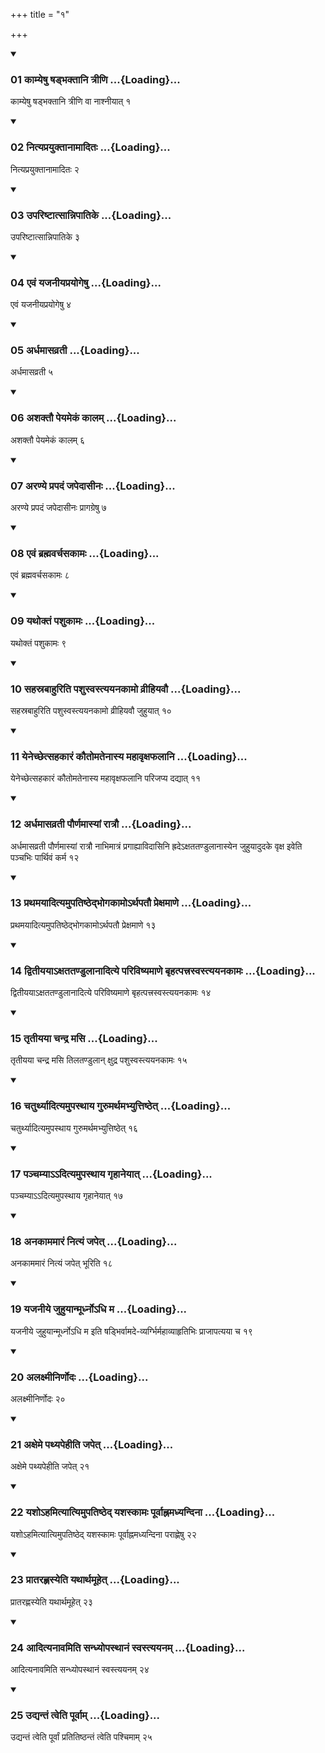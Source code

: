 +++
title = "१"

+++

<div class="js_include" includetitle="true" newlevelforh1="3" unfilled="" url="/vedAH_sAma/kauthumam/sUtram/drAhyAyaNaH/khAdira-gRhyam/vishvAsa-prastutiH/4/1/01_kAmyeShu_ShaDbhaktAni_trINi.md">
<details open><summary><h3>01 काम्येषु षड्भक्तानि त्रीणि ...{Loading}...</h3></summary>

काम्येषु षड्भक्तानि त्रीणि वा नाश्नीयात् १
</details>
</div>

<div class="js_include collapsed" newlevelforh1="4" title="Oldenberg" url="/vedAH_sAma/kauthumam/sUtram/drAhyAyaNaH/khAdira-gRhyam/sarvASh_TIkAH/4/1/01_kAmyeShu_ShaDbhaktAni_trINi.md"> </div>

<div class="js_include" includetitle="true" newlevelforh1="3" unfilled="" url="/vedAH_sAma/kauthumam/sUtram/drAhyAyaNaH/khAdira-gRhyam/vishvAsa-prastutiH/4/1/02_nityaprayuktAnAmAditaH.md">
<details open><summary><h3>02 नित्यप्रयुक्तानामादितः ...{Loading}...</h3></summary>

नित्यप्रयुक्तानामादितः २
</details>
</div>

<div class="js_include collapsed" newlevelforh1="4" title="Oldenberg" url="/vedAH_sAma/kauthumam/sUtram/drAhyAyaNaH/khAdira-gRhyam/sarvASh_TIkAH/4/1/02_nityaprayuktAnAmAditaH.md"> </div>

<div class="js_include" includetitle="true" newlevelforh1="3" unfilled="" url="/vedAH_sAma/kauthumam/sUtram/drAhyAyaNaH/khAdira-gRhyam/vishvAsa-prastutiH/4/1/03_upariShTAtsAnnipAtike.md">
<details open><summary><h3>03 उपरिष्टात्सान्निपातिके ...{Loading}...</h3></summary>

उपरिष्टात्सान्निपातिके ३
</details>
</div>

<div class="js_include collapsed" newlevelforh1="4" title="Oldenberg" url="/vedAH_sAma/kauthumam/sUtram/drAhyAyaNaH/khAdira-gRhyam/sarvASh_TIkAH/4/1/03_upariShTAtsAnnipAtike.md"> </div>

<div class="js_include" includetitle="true" newlevelforh1="3" unfilled="" url="/vedAH_sAma/kauthumam/sUtram/drAhyAyaNaH/khAdira-gRhyam/vishvAsa-prastutiH/4/1/04_evaM_yajanIyaprayogeShu.md">
<details open><summary><h3>04 एवं यजनीयप्रयोगेषु ...{Loading}...</h3></summary>

एवं यजनीयप्रयोगेषु ४
</details>
</div>

<div class="js_include collapsed" newlevelforh1="4" title="Oldenberg" url="/vedAH_sAma/kauthumam/sUtram/drAhyAyaNaH/khAdira-gRhyam/sarvASh_TIkAH/4/1/04_evaM_yajanIyaprayogeShu.md"> </div>

<div class="js_include" includetitle="true" newlevelforh1="3" unfilled="" url="/vedAH_sAma/kauthumam/sUtram/drAhyAyaNaH/khAdira-gRhyam/vishvAsa-prastutiH/4/1/05_ardhamAsavratI.md">
<details open><summary><h3>05 अर्धमासव्रती ...{Loading}...</h3></summary>

अर्धमासव्रती ५
</details>
</div>

<div class="js_include collapsed" newlevelforh1="4" title="Oldenberg" url="/vedAH_sAma/kauthumam/sUtram/drAhyAyaNaH/khAdira-gRhyam/sarvASh_TIkAH/4/1/05_ardhamAsavratI.md"> </div>

<div class="js_include" includetitle="true" newlevelforh1="3" unfilled="" url="/vedAH_sAma/kauthumam/sUtram/drAhyAyaNaH/khAdira-gRhyam/vishvAsa-prastutiH/4/1/06_ashaktau_peyamekaM_kAlam.md">
<details open><summary><h3>06 अशक्तौ पेयमेकं कालम् ...{Loading}...</h3></summary>

अशक्तौ पेयमेकं कालम् ६
</details>
</div>

<div class="js_include collapsed" newlevelforh1="4" title="Oldenberg" url="/vedAH_sAma/kauthumam/sUtram/drAhyAyaNaH/khAdira-gRhyam/sarvASh_TIkAH/4/1/06_ashaktau_peyamekaM_kAlam.md"> </div>

<div class="js_include" includetitle="true" newlevelforh1="3" unfilled="" url="/vedAH_sAma/kauthumam/sUtram/drAhyAyaNaH/khAdira-gRhyam/vishvAsa-prastutiH/4/1/07_araNye_prapadaM_japedAsInaH.md">
<details open><summary><h3>07 अरण्ये प्रपदं जपेदासीनः ...{Loading}...</h3></summary>

अरण्ये प्रपदं जपेदासीनः प्रागग्रेषु ७
</details>
</div>

<div class="js_include collapsed" newlevelforh1="4" title="Oldenberg" url="/vedAH_sAma/kauthumam/sUtram/drAhyAyaNaH/khAdira-gRhyam/sarvASh_TIkAH/4/1/07_araNye_prapadaM_japedAsInaH.md"> </div>

<div class="js_include" includetitle="true" newlevelforh1="3" unfilled="" url="/vedAH_sAma/kauthumam/sUtram/drAhyAyaNaH/khAdira-gRhyam/vishvAsa-prastutiH/4/1/08_evaM_brahmavarchasakAmaH.md">
<details open><summary><h3>08 एवं ब्रह्मवर्चसकामः ...{Loading}...</h3></summary>

एवं ब्रह्मवर्चसकामः ८
</details>
</div>

<div class="js_include collapsed" newlevelforh1="4" title="Oldenberg" url="/vedAH_sAma/kauthumam/sUtram/drAhyAyaNaH/khAdira-gRhyam/sarvASh_TIkAH/4/1/08_evaM_brahmavarchasakAmaH.md"> </div>

<div class="js_include" includetitle="true" newlevelforh1="3" unfilled="" url="/vedAH_sAma/kauthumam/sUtram/drAhyAyaNaH/khAdira-gRhyam/vishvAsa-prastutiH/4/1/09_yathoktaM_pashukAmaH.md">
<details open><summary><h3>09 यथोक्तं पशुकामः ...{Loading}...</h3></summary>

यथोक्तं पशुकामः ९
</details>
</div>

<div class="js_include collapsed" newlevelforh1="4" title="Oldenberg" url="/vedAH_sAma/kauthumam/sUtram/drAhyAyaNaH/khAdira-gRhyam/sarvASh_TIkAH/4/1/09_yathoktaM_pashukAmaH.md"> </div>

<div class="js_include" includetitle="true" newlevelforh1="3" unfilled="" url="/vedAH_sAma/kauthumam/sUtram/drAhyAyaNaH/khAdira-gRhyam/vishvAsa-prastutiH/4/1/10_sahasrabAhuriti_pashusvastyayanakAmo_vrIhiyavau.md">
<details open><summary><h3>10 सहस्रबाहुरिति पशुस्वस्त्ययनकामो व्रीहियवौ ...{Loading}...</h3></summary>

सहस्रबाहुरिति पशुस्वस्त्ययनकामो व्रीहियवौ जुहुयात् १०
</details>
</div>

<div class="js_include collapsed" newlevelforh1="4" title="Oldenberg" url="/vedAH_sAma/kauthumam/sUtram/drAhyAyaNaH/khAdira-gRhyam/sarvASh_TIkAH/4/1/10_sahasrabAhuriti_pashusvastyayanakAmo_vrIhiyavau.md"> </div>

<div class="js_include" includetitle="true" newlevelforh1="3" unfilled="" url="/vedAH_sAma/kauthumam/sUtram/drAhyAyaNaH/khAdira-gRhyam/vishvAsa-prastutiH/4/1/11_yenechChetsahakAraM_kautomatenAsya_mahAvRxaphal.md">
<details open><summary><h3>11 येनेच्छेत्सहकारं कौतोमतेनास्य महावृक्षफलानि ...{Loading}...</h3></summary>

येनेच्छेत्सहकारं कौतोमतेनास्य महावृक्षफलानि परिजप्य दद्यात् ११
</details>
</div>

<div class="js_include collapsed" newlevelforh1="4" title="Oldenberg" url="/vedAH_sAma/kauthumam/sUtram/drAhyAyaNaH/khAdira-gRhyam/sarvASh_TIkAH/4/1/11_yenechChetsahakAraM_kautomatenAsya_mahAvRxaphal.md"> </div>

<div class="js_include" includetitle="true" newlevelforh1="3" unfilled="" url="/vedAH_sAma/kauthumam/sUtram/drAhyAyaNaH/khAdira-gRhyam/vishvAsa-prastutiH/4/1/12_ardhamAsavratI_paurNamAsyAM_rAtrau.md">
<details open><summary><h3>12 अर्धमासव्रती पौर्णमास्यां रात्रौ ...{Loading}...</h3></summary>

अर्धमासव्रती पौर्णमास्यां रात्रौ नाभिमात्रं प्रगाह्याविदासिनि ह्रदेऽक्षततण्डुलानास्येन जुहुयादुदके वृक्ष इवेति पञ्चभिः पार्थिवं कर्म १२
</details>
</div>

<div class="js_include collapsed" newlevelforh1="4" title="Oldenberg" url="/vedAH_sAma/kauthumam/sUtram/drAhyAyaNaH/khAdira-gRhyam/sarvASh_TIkAH/4/1/12_ardhamAsavratI_paurNamAsyAM_rAtrau.md"> </div>

<div class="js_include" includetitle="true" newlevelforh1="3" unfilled="" url="/vedAH_sAma/kauthumam/sUtram/drAhyAyaNaH/khAdira-gRhyam/vishvAsa-prastutiH/4/1/13_prathamayAdityamupatiShThedbhogakAmo-rthapatau_.md">
<details open><summary><h3>13 प्रथमयादित्यमुपतिष्ठेद्भोगकामोऽर्थपतौ प्रेक्षमाणे ...{Loading}...</h3></summary>

प्रथमयादित्यमुपतिष्ठेद्भोगकामोऽर्थपतौ प्रेक्षमाणे १३
</details>
</div>

<div class="js_include collapsed" newlevelforh1="4" title="Oldenberg" url="/vedAH_sAma/kauthumam/sUtram/drAhyAyaNaH/khAdira-gRhyam/sarvASh_TIkAH/4/1/13_prathamayAdityamupatiShThedbhogakAmo-rthapatau_.md"> </div>

<div class="js_include" includetitle="true" newlevelforh1="3" unfilled="" url="/vedAH_sAma/kauthumam/sUtram/drAhyAyaNaH/khAdira-gRhyam/vishvAsa-prastutiH/4/1/14_dvitIyayA-xatataNDulAnAditye_pariviShyamANe_bRh.md">
<details open><summary><h3>14 द्वितीययाऽक्षततण्डुलानादित्ये परिविष्यमाणे बृहत्पत्त्रस्वस्त्ययनकामः ...{Loading}...</h3></summary>

द्वितीययाऽक्षततण्डुलानादित्ये परिविष्यमाणे बृहत्पत्त्रस्वस्त्ययनकामः १४
</details>
</div>

<div class="js_include collapsed" newlevelforh1="4" title="Oldenberg" url="/vedAH_sAma/kauthumam/sUtram/drAhyAyaNaH/khAdira-gRhyam/sarvASh_TIkAH/4/1/14_dvitIyayA-xatataNDulAnAditye_pariviShyamANe_bRh.md"> </div>

<div class="js_include" includetitle="true" newlevelforh1="3" unfilled="" url="/vedAH_sAma/kauthumam/sUtram/drAhyAyaNaH/khAdira-gRhyam/vishvAsa-prastutiH/4/1/15_tRtIyayA_chandra_masi.md">
<details open><summary><h3>15 तृतीयया चन्द्र मसि ...{Loading}...</h3></summary>

तृतीयया चन्द्र मसि तिलतण्डुलान् क्षुद्र पशुस्वस्त्ययनकामः १५
</details>
</div>

<div class="js_include collapsed" newlevelforh1="4" title="Oldenberg" url="/vedAH_sAma/kauthumam/sUtram/drAhyAyaNaH/khAdira-gRhyam/sarvASh_TIkAH/4/1/15_tRtIyayA_chandra_masi.md"> </div>

<div class="js_include" includetitle="true" newlevelforh1="3" unfilled="" url="/vedAH_sAma/kauthumam/sUtram/drAhyAyaNaH/khAdira-gRhyam/vishvAsa-prastutiH/4/1/16_chaturthyAdityamupasthAya_gurumarthamabhyuttiSh.md">
<details open><summary><h3>16 चतुर्थ्यादित्यमुपस्थाय गुरुमर्थमभ्युत्तिष्ठेत् ...{Loading}...</h3></summary>

चतुर्थ्यादित्यमुपस्थाय गुरुमर्थमभ्युत्तिष्ठेत् १६
</details>
</div>

<div class="js_include collapsed" newlevelforh1="4" title="Oldenberg" url="/vedAH_sAma/kauthumam/sUtram/drAhyAyaNaH/khAdira-gRhyam/sarvASh_TIkAH/4/1/16_chaturthyAdityamupasthAya_gurumarthamabhyuttiSh.md"> </div>

<div class="js_include" includetitle="true" newlevelforh1="3" unfilled="" url="/vedAH_sAma/kauthumam/sUtram/drAhyAyaNaH/khAdira-gRhyam/vishvAsa-prastutiH/4/1/17_panchamyA-.adityamupasthAya_gRhAneyAt.md">
<details open><summary><h3>17 पञ्चम्याऽऽदित्यमुपस्थाय गृहानेयात् ...{Loading}...</h3></summary>

पञ्चम्याऽऽदित्यमुपस्थाय गृहानेयात् १७
</details>
</div>

<div class="js_include collapsed" newlevelforh1="4" title="Oldenberg" url="/vedAH_sAma/kauthumam/sUtram/drAhyAyaNaH/khAdira-gRhyam/sarvASh_TIkAH/4/1/17_panchamyA-.adityamupasthAya_gRhAneyAt.md"> </div>

<div class="js_include" includetitle="true" newlevelforh1="3" unfilled="" url="/vedAH_sAma/kauthumam/sUtram/drAhyAyaNaH/khAdira-gRhyam/vishvAsa-prastutiH/4/1/18_anakAmamAraM_nityaM_japet.md">
<details open><summary><h3>18 अनकाममारं नित्यं जपेत् ...{Loading}...</h3></summary>

अनकाममारं नित्यं जपेत् भूरिति १८
</details>
</div>

<div class="js_include collapsed" newlevelforh1="4" title="Oldenberg" url="/vedAH_sAma/kauthumam/sUtram/drAhyAyaNaH/khAdira-gRhyam/sarvASh_TIkAH/4/1/18_anakAmamAraM_nityaM_japet.md"> </div>

<div class="js_include" includetitle="true" newlevelforh1="3" unfilled="" url="/vedAH_sAma/kauthumam/sUtram/drAhyAyaNaH/khAdira-gRhyam/vishvAsa-prastutiH/4/1/19_yajanIye_juhuyAnmUrdhno-dhi_ma.md">
<details open><summary><h3>19 यजनीये जुहुयान्मूर्ध्नोऽधि म ...{Loading}...</h3></summary>

यजनीये जुहुयान्मूर्ध्नोऽधि म इति षड्भिर्वामदे-व्यर्ग्भिर्महाव्याहृतिभिः प्राजापत्यया च १९
</details>
</div>

<div class="js_include collapsed" newlevelforh1="4" title="Oldenberg" url="/vedAH_sAma/kauthumam/sUtram/drAhyAyaNaH/khAdira-gRhyam/sarvASh_TIkAH/4/1/19_yajanIye_juhuyAnmUrdhno-dhi_ma.md"> </div>

<div class="js_include" includetitle="true" newlevelforh1="3" unfilled="" url="/vedAH_sAma/kauthumam/sUtram/drAhyAyaNaH/khAdira-gRhyam/vishvAsa-prastutiH/4/1/20_alaxmInirNodaH.md">
<details open><summary><h3>20 अलक्ष्मीनिर्णोदः ...{Loading}...</h3></summary>

अलक्ष्मीनिर्णोदः २०
</details>
</div>

<div class="js_include collapsed" newlevelforh1="4" title="Oldenberg" url="/vedAH_sAma/kauthumam/sUtram/drAhyAyaNaH/khAdira-gRhyam/sarvASh_TIkAH/4/1/20_alaxmInirNodaH.md"> </div>

<div class="js_include" includetitle="true" newlevelforh1="3" unfilled="" url="/vedAH_sAma/kauthumam/sUtram/drAhyAyaNaH/khAdira-gRhyam/vishvAsa-prastutiH/4/1/21_axeme_pathyapehIti_japet.md">
<details open><summary><h3>21 अक्षेमे पथ्यपेहीति जपेत् ...{Loading}...</h3></summary>

अक्षेमे पथ्यपेहीति जपेत् २१
</details>
</div>

<div class="js_include collapsed" newlevelforh1="4" title="Oldenberg" url="/vedAH_sAma/kauthumam/sUtram/drAhyAyaNaH/khAdira-gRhyam/sarvASh_TIkAH/4/1/21_axeme_pathyapehIti_japet.md"> </div>

<div class="js_include" includetitle="true" newlevelforh1="3" unfilled="" url="/vedAH_sAma/kauthumam/sUtram/drAhyAyaNaH/khAdira-gRhyam/vishvAsa-prastutiH/4/1/22_yasho-hamityAtyimupatiShThed_yashaskAmaH_pUrvAh.md">
<details open><summary><h3>22 यशोऽहमित्यात्यिमुपतिष्ठेद् यशस्कामः पूर्वाह्नमध्यन्दिना ...{Loading}...</h3></summary>

यशोऽहमित्यात्यिमुपतिष्ठेद् यशस्कामः पूर्वाह्नमध्यन्दिना पराह्णेषु २२
</details>
</div>

<div class="js_include collapsed" newlevelforh1="4" title="Oldenberg" url="/vedAH_sAma/kauthumam/sUtram/drAhyAyaNaH/khAdira-gRhyam/sarvASh_TIkAH/4/1/22_yasho-hamityAtyimupatiShThed_yashaskAmaH_pUrvAh.md"> </div>

<div class="js_include" includetitle="true" newlevelforh1="3" unfilled="" url="/vedAH_sAma/kauthumam/sUtram/drAhyAyaNaH/khAdira-gRhyam/vishvAsa-prastutiH/4/1/23_prAtarahNasyeti_yathArthamUhet.md">
<details open><summary><h3>23 प्रातरह्णस्येति यथार्थमूहेत् ...{Loading}...</h3></summary>

प्रातरह्णस्येति यथार्थमूहेत् २३
</details>
</div>

<div class="js_include collapsed" newlevelforh1="4" title="Oldenberg" url="/vedAH_sAma/kauthumam/sUtram/drAhyAyaNaH/khAdira-gRhyam/sarvASh_TIkAH/4/1/23_prAtarahNasyeti_yathArthamUhet.md"> </div>

<div class="js_include" includetitle="true" newlevelforh1="3" unfilled="" url="/vedAH_sAma/kauthumam/sUtram/drAhyAyaNaH/khAdira-gRhyam/vishvAsa-prastutiH/4/1/24_AdityanAvamiti_sandhyopasthAnaM_svastyayanam.md">
<details open><summary><h3>24 आदित्यनावमिति सन्ध्योपस्थानं स्वस्त्ययनम् ...{Loading}...</h3></summary>

आदित्यनावमिति सन्ध्योपस्थानं स्वस्त्ययनम् २४
</details>
</div>

<div class="js_include collapsed" newlevelforh1="4" title="Oldenberg" url="/vedAH_sAma/kauthumam/sUtram/drAhyAyaNaH/khAdira-gRhyam/sarvASh_TIkAH/4/1/24_AdityanAvamiti_sandhyopasthAnaM_svastyayanam.md"> </div>

<div class="js_include" includetitle="true" newlevelforh1="3" unfilled="" url="/vedAH_sAma/kauthumam/sUtram/drAhyAyaNaH/khAdira-gRhyam/vishvAsa-prastutiH/4/1/25_udyantaM_tveti_pUrvAm.md">
<details open><summary><h3>25 उद्यन्तं त्वेति पूर्वाम् ...{Loading}...</h3></summary>

उद्यन्तं त्वेति पूर्वां प्रतितिष्ठन्तं त्वेति पश्चिमाम् २५
</details>
</div>

<div class="js_include collapsed" newlevelforh1="4" title="Oldenberg" url="/vedAH_sAma/kauthumam/sUtram/drAhyAyaNaH/khAdira-gRhyam/sarvASh_TIkAH/4/1/25_udyantaM_tveti_pUrvAm.md"> </div>

